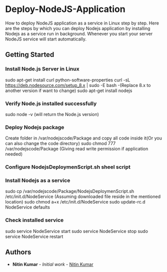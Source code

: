 # Deploy-NodeJS-Application
  How to deploy NodeJS application as a service in Linux step by step.
  Here are the steps by which you can deploy Nodejs application by installing Nodejs as a service run in background. Whenever you start   your server NodeJS service will start automatically.

## Getting Started

### Install Node.js Server in Linux

  sudo apt-get install curl python-software-properties
  curl -sL https://deb.nodesource.com/setup_8.x | sudo -E bash -(Replace 8.x to another version if want to change)
  sudo apt-get install nodejs

### Verify Node.js installed successfully
  sudo node -v (will return the Node.js version)

### Deploy Nodejs package
  Create folder in /var/nodejscode/Package and copy all code inside it(Or you can also change the code directory)
  sudo chmod 777 /var/nodejscode/Package (Giving read write permission if application needed)
  
### Configure NodejsDeploymenScript.sh sheel script

### Install Nodejs as a service
  sudo cp /var/nodejscode/Package/NodejsDeploymenScript.sh /etc/init.d/NodeService  (Assuming downloaded file reside in the mentioned location)
  sudo chmod a+x /etc/init.d/NodeService
  sudo update-rc.d NodeService defaults
  
### Check installed service
  sudo service NodeService start
  sudo service NodeService stop
  sudo service NodeService restart
 
## Authors

* **Nitin Kumar** - *Initial work* - [Nitin Kumar](https://github.com/nitinprajapati)
